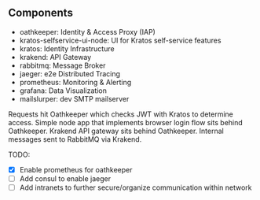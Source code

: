 ## Components
- oathkeeper: Identity & Access Proxy (IAP)
- kratos-selfservice-ui-node: UI for Kratos self-service features
- kratos: Identity Infrastructure
- krakend: API Gateway
- rabbitmq: Message Broker
- jaeger: e2e Distributed Tracing
- prometheus: Monitoring & Alerting
- grafana: Data Visualization
- mailslurper: dev SMTP mailserver


Requests hit Oathkeeper which checks JWT with Kratos to determine access. Simple node app that implements browser login flow sits behind Oathkeeper. Krakend API gateway sits behind Oathkeeper. Internal messages sent to RabbitMQ via Krakend.

TODO:
- [x] Enable prometheus for oathkeeper
- [ ] Add consul to enable jaeger
- [ ] Add intranets to further secure/organize communication within network
